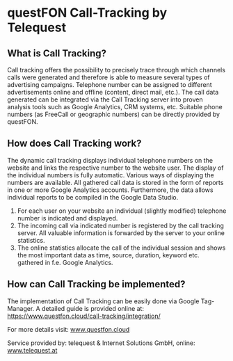 # questFON Call-Tracking by Telequest

## What is Call Tracking?
Call tracking offers the possibility to precisely trace through which channels calls were generated and therefore is able to measure several types of advertising campaigns. Telephone number can be assigned to different advertisements online and offline (content, direct mail, etc.). The call data generated can be integrated via the Call Tracking server into proven analysis tools such as Google Analytics, CRM systems, etc. Suitable phone numbers (as FreeCall or geographic numbers) can be directly provided by questFON.

## How does Call Tracking work?
The dynamic call tracking displays individual telephone numbers on the website and links the respective number to the website user. The display of the individual numbers is fully automatic. Various ways of displaying the numbers are available. All gathered call data is stored in the form of reports in one or more Google Analytics accounts. Furthermore, the data allows individual reports to be compiled in the Google Data Studio.

1. For each user on your website an individual (slightly modified)  telephone number is indicated and displayed.
1. The incoming call via indicated number is registered by the call tracking server. All valuable information is forwarded by the server to your online statistics.
1. The online statistics allocate the call of the individual session and shows the most important data as time, source, duration, keyword etc. gathered in f.e. Google Analytics.

## How can Call Tracking be implemented?
The implementation of Call Tracking can be easily done via Google Tag-Manager. A detailed guide is provided online at: https://www.questfon.cloud/call-tracking/integration/ 

For more details visit: www.questfon.cloud

Service provided by: telequest & Internet Solutions GmbH, online: www.telequest.at 